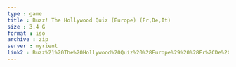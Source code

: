```yaml
---
type : game
title : Buzz! The Hollywood Quiz (Europe) (Fr,De,It)
size : 3.4 G
format : iso
archive : zip
server : myrient
link2 : Buzz%21%20The%20Hollywood%20Quiz%20%28Europe%29%20%28Fr%2CDe%2CIt%29
---
```


